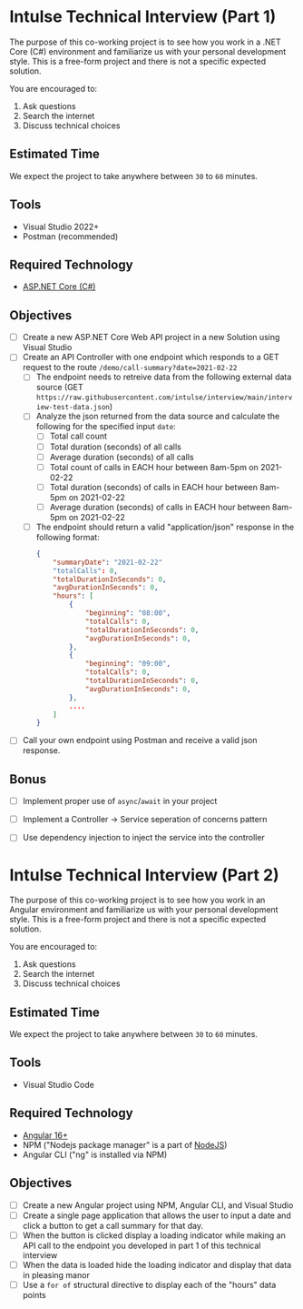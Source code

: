 # Intulse Technical Interview (Part 1)

The purpose of this co-working project is to see how you work in a .NET Core (C#) environment and familiarize us with your personal development style.  This is a free-form project and there is not a specific expected solution. 

You are encouraged to:
1. Ask questions
2. Search the internet
3. Discuss technical choices

## Estimated Time
We expect the project to take anywhere between `30` to `60` minutes.

## Tools
- Visual Studio 2022+
- Postman (recommended)

## Required Technology
- [ASP.NET Core (C#)](https://docs.microsoft.com/en-us/aspnet/core/)

## Objectives

- [ ] Create a new ASP.NET Core Web API project in a new Solution using Visual Studio
- [ ] Create an API Controller with one endpoint which responds to a GET request to the route `/demo/call-summary?date=2021-02-22`
  - [ ] The endpoint needs to retreive data from the following external data source (GET `https://raw.githubusercontent.com/intulse/interview/main/interview-test-data.json`)
  - [ ] Analyze the json returned from the data source and calculate the following for the specified input `date`:
    - [ ] Total call count
    - [ ] Total duration (seconds) of all calls
    - [ ] Average duration (seconds) of all calls
    - [ ] Total count of calls in EACH hour between 8am-5pm on 2021-02-22
    - [ ] Total duration (seconds) of calls in EACH hour between 8am-5pm on 2021-02-22
    - [ ] Average duration (seconds) of calls in EACH hour between 8am-5pm on 2021-02-22
  - [ ] The endpoint should return a valid "application/json" response in the following format:
    ```json
    {
        "summaryDate": "2021-02-22"
        "totalCalls": 0,
        "totalDurationInSeconds": 0,
        "avgDurationInSeconds": 0,
        "hours": [
            {
                "beginning": "08:00",
                "totalCalls": 0,
                "totalDurationInSeconds": 0,
                "avgDurationInSeconds": 0,
            },
            {
                "beginning": "09:00",
                "totalCalls": 0,
                "totalDurationInSeconds": 0,
                "avgDurationInSeconds": 0,
            },
            ....
        ]
    }
    ```
- [ ] Call your own endpoint using Postman and receive a valid json response.

## Bonus

- [ ] Implement proper use of `async`/`await` in your project
- [ ] Implement a Controller -> Service seperation of concerns pattern
- [ ] Use dependency injection to inject the service into the controller


# Intulse Technical Interview (Part 2)

The purpose of this co-working project is to see how you work in an Angular environment and familiarize us with your personal development style.  This is a free-form project and there is not a specific expected solution. 

You are encouraged to:
1. Ask questions
2. Search the internet
3. Discuss technical choices

## Estimated Time
We expect the project to take anywhere between `30` to `60` minutes.

## Tools
- Visual Studio Code

## Required Technology
- [Angular 16+](https://angular.dev)
- NPM ("Nodejs package manager" is a part of [NodeJS](https://nodejs.org))
- Angular CLI ("ng" is installed via NPM)

## Objectives

- [ ] Create a new Angular project using NPM, Angular CLI, and Visual Studio
- [ ] Create a single page application that allows the user to input a date and click a button to get a call summary for that day.
- [ ] When the button is clicked display a loading indicator while making an API call to the endpoint you developed in part 1 of this technical interview
- [ ] When the data is loaded hide the loading indicator and display that data in pleasing manor
- [ ] Use a `for of` structural directive to display each of the "hours" data points

